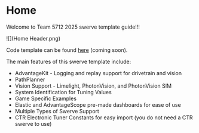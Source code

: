 # Home

Welcome to Team 5712 2025 swerve template guide!!!

![](Home Header.png)

Code template can be found [here](https://github.com/Hemlock5712/2025SwerveTemplate) (coming soon).

The main features of this swerve template include:

* AdvantageKit - Logging and replay support for drivetrain and vision
* PathPlanner
* Vision Support - Limelight, PhotonVision, and PhotonVision SIM
* System Identification for Tuning Values
* Game Specific Examples
* Elastic and AdvantageScope pre-made dashboards for ease of use
* Multiple Types of Swerve Support
* CTR Electronic Tuner Constants for easy import (you do not need a CTR swerve to use)